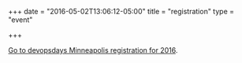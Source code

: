 +++
date = "2016-05-02T13:06:12-05:00"
title = "registration"
type = "event"


+++

<a href="http://www.devopsdays.org/events/2016-minneapolis/registration/">Go to devopsdays Minneapolis registration for 2016</a>.

</div>
